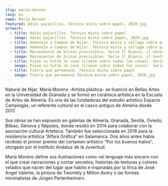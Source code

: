 ```yaml
---
slug: maria-moreno
lang: es
name: María Moreno
featured: Adiós pajarillos. Técnica mixta sobre papel, 2020.jpg
artwork:
  - title: Adiós pajarillos. Técnica mixta sobre papel
    image: Adiós pajarillos. Técnica mixta sobre papel, 2020.jpg
  - title: Homenaje a Campos de Níjar. Técnica mixta y collage sobre papel
    image: Homenaje a Campos de Níjar. Técnica mixta y collage sobre papel.jpg
  - title: Movimientos de brisas previsibles. Serie Il Bianco, il Vento e il Vuoto.  Técnica mixta sobre papel
    image: Movimientos de brisas previsibles. Serie Il Bianco, il Vento e il Vuoto.  Técnica mixta sobre papel.jpg
  - title: Piove su tutte le cose (Llueve sobre todas las cosas)  Serie Sobre el viento y otros cuentos.  Técnica mixta  sobre papel
    image: Piove su tutte le cose (Llueve sobre todas las cosas)  Serie Sobre el viento y otros cuentos.  Técnica mixta  sobre papel.jpg
  - title: Tierra que permanece. Técnica mixta sobre papel
    image: Tierra que permanece Técnica mixta sobre papel, 2020.jpg
---
```


Natural de Níjar, María Moreno -Artista plástica- se licenció en Bellas Artes en la Universidad de Granada y se formó en cerámica artística en la Escuela de Artes de Almería. Es una de las fundadoras del estudio artístico Espacio Campingás, un referente cultural en el casco antiguo de Almería desde 2017.

Sus obras se han expuesto en galerías de Almería, Granada, Sevilla, Oviedo, Bilbao, Génova y Nápoles, donde residió en 2014 para colaborar con la asociación cultural Arteteca. También fue seleccionada en 2018 para la residencia artística “Alfara Gráfica” en Salamanca. Dos años antes había recibido el primer premio del certamen artístico “Por los buenos tratos”, otorgado por el Instituto Andaluz de la Juventud.

María Moreno define sus ilustraciones como «el lenguaje más sincero con el que crear narraciones y contar secretos; historias de texturas y colores velados que nacen del lugar que habito e inspiradas por la lírica de José Ángel Valente, la pintura de Twombly y Milton Avery o las formas minimalistas de Jürgen Partenheimer».
